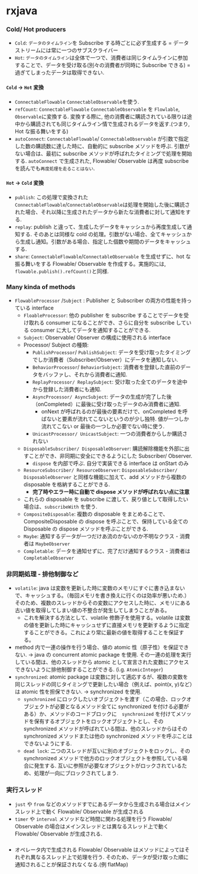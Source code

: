 # rxjava
### Cold/ Hot producers
- `Cold`: `データのタイムライン`を Subscribe する時ごとに必ず生成する = データストリームには常に一つのサブスクライバー
- `Hot`: `データのタイムライン`は全体で一つで、消費者は同じタイムラインに参加することで、データを受け取る(別々の消費者が同時に Subscribe できる) = 過ぎてしまったデータは取得できない.

#### `Cold` -> `Hot` 変換
- `ConnectableFlowable` `ConnectableObservable`を使う.
- `refCount`: `ConnectableFlowable` `ConnectableObservable` を `Flowlable`, `Observable`に変換する. 変換する際に, 他の消費者に購読されている限りは途中から購読されても同じタイムライン情で生成されるデータを返す.(つまり, Hot な振る舞いをする)
- `autoConnect`: `ConnectableFlowable`/ `ConnectableObservable` が引数で指定した数の購読数に達した時に、自動的に subscribe メソッドを呼ぶ. 引数がない場合は、最初に subscribe メソッドが呼ばれたタイミングで処理を開始する. `autoConnect` で生成された, Flowable/ Observable は再度 subscribe を読んでも`再度処理を走ることはない`.

#### `Hot` -> `Cold` 変換
- `publish`: この処理で変換された `ConnectableFlowable`/`ConnectableObservable`は処理を開始した後に購読された場合、それ以降に生成されたデータから新たな消費者に対して通知をする.
- `replay`: publish と違って、生成したデータをキャッシュから再度生成して通知する. そのあとは同様な cold の処理。引数がない場合、全てキャッシュから生成し通知。引数がある場合、指定した個数や期間のデータをキャッシュする.
- `share`:  `ConnectableFlowable`/`ConnectableObservable` を生成せずに、hot な振る舞いをする Flowable/ Observable を作成する。実施的には, `flowable.publish().refCount()`と同様.  

### Many kinda of methods
- `FlowableProcessor` /`Subject` : Publisher と Subscriber の両方の性能を持っている interface
  - `FloableProcessor`: 他の publisher を subscribe することでデータを受け取れる consumer になることができ、さらに自分を subscribe している consumer に大してデータを通知することができる. 
  - `Subject`: Observable/ Observer の構成に使用される interface
  - Processor/ Subject の種類:
    - `PublishProcessor`/ `PublishSubject`: データを受け取ったタイミングでしか消費者（Subscriber/Observer）にデータを通知しない.
    - `BehaviorProcessor`/ `BehaviorSubject`: 消費者を登録した直前のデータをバッファし、それから消費者に通知.
    - `ReplayProcessor/ ReplaySubject`: 受け取った全てのデータを途中から登録した消費者にも通知.
    - `AsyncProcessor/ AsyncSubject`: データの生成が完了した後（onCompleted）に最後に受け取ったデータのみ消費者に通知. 
      - onNext が呼ばれるのが最後の要素だけで、onCompleted を呼ばないと要素が流れてこないというのが少し独特. 値が一つしか流れてこない or 最後の一つしか必要でない時に使う.
    - `UnicastProcessor/ UnicastSubject`: 一つの消費者からしか購読されない
  - `DisposableSubscriber/ DisposableObserver`: 購読解除機能を外部に出すことができ、非同期に安全にできるようにした Subscriber/ Observer.
    - `dispose` を内部で呼ぶ. 自分で実装できる interface は onStart のみ
  - `ResourceSubscriber/ ResourceObserver`: `DisposableSubscriber/ DisposableObserver` と同様な機能に加えて、add メソッドから複数の disposable を格納することができる.
    - **完了時やエラー時に自動で dispose メソッドが呼ばれない点に注意**
  - これらの disposable を subscribe に渡して、戻り値として取得したい場合は、`subscribeWith` を使う.
  - `CompositeDisposable`: 複数の disposable をまとめることで、CompositeDisposable の dispose を呼ぶことで、保持している全ての Disposable の dispose メソッドを呼ぶことができる.
  - `Maybe`: 通知するデータが一つだけあ流のかないのか不明なクラス - 消費者は `MaybeObserver`
  - `Completable`: データを通知せずに、完了だけ通知するクラス - 消費者は `CompletableObserver`
### 非同期処理 - 排他制御など
- `volatile`: java は変数を更新した時に変数のメモリにすぐに書き込まないで、キャッシュする。（毎回メモリを書き換えに行くのは効率が悪いため.）そのため、複数のスレッドからその変数にアクセスした時に、メモリにある古い値を取得してしまい値の不整合が発生してしまうことがある。
  - これを解決する方法として、volatile 修飾子を使用する。volatile は変数の値を更新した時にキャッシュせずに直接メモリを更新するように指定することができる。これにより常に最新の値を取得することを保証する。
- method 内で一連の操作を行う場合、値の atomic 性（原子性）を保証できない. -> java の concurrent atomic package を使用. その一連の処理を実行している間は、他のスレッドから atomic として宣言された変数にアクセスできないように排他制御することができる. (i.g. `AtomicInteger`)
- `synchronized`: atomic package は変数に対して適応するが、複数の変数を同じスレッドの同じタイミングで更新したい場合（例えば、point(x, y)など）は atomic 性を担保できない. -> synchronized を使用.
  - `synchronized` にロックしたいオブジェクトを渡す（この場合、ロックオブジェクトが必要となるメソッド全てに synchronized を付ける必要がある）か、メソッドのコードブロックに　`synchronized` を付けてメソッドを保有するオブジェクトをロックオブジェクトとし、その synchronized メソッドが呼ばれている間は、他のスレッドからはその synchronized メソッドまたは他の synchronized メソッドを呼ぶことはできないようにする.
  - `dead lock`: 二つのスレッドが互いに別のオブジェクトをロックし、その synchronized メソッドで他方のロックオブジェクトを参照している場合に発生する. 互いに参照が必要なオブジェクトがロックされているため、処理が一向にブロックされてしまう.
  
### 実行スレッド
- `just` や `from` などのメソッドすでにあるデータから生成される場合はメインスレッド上で動く Flowable/ Observable が生成される
- `timer` や `interval` メソッドなど時間に関わる処理を行う Flowable/ Observable の場合はメインスレッドとは異なるスレッド上で動く Flowable/ Observable が生成される.

### 
- オペレータ内で生成される Flowable/ Observable はメソッドによってはそれぞれ異なるスレッド上で処理を行う. そのため、データが受け取った順に通知されることが保証されなくなる.(例 flatMap)
